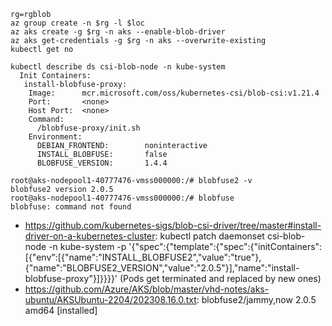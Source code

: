 ```
rg=rgblob
az group create -n $rg -l $loc
az aks create -g $rg -n aks --enable-blob-driver
az aks get-credentials -g $rg -n aks --overwrite-existing
kubectl get no

kubectl describe ds csi-blob-node -n kube-system
  Init Containers:
   install-blobfuse-proxy:
    Image:      mcr.microsoft.com/oss/kubernetes-csi/blob-csi:v1.21.4
    Port:       <none>
    Host Port:  <none>
    Command:
      /blobfuse-proxy/init.sh
    Environment:
      DEBIAN_FRONTEND:        noninteractive
      INSTALL_BLOBFUSE:       false
      BLOBFUSE_VERSION:       1.4.4

root@aks-nodepool1-40777476-vmss000000:/# blobfuse2 -v
blobfuse2 version 2.0.5
root@aks-nodepool1-40777476-vmss000000:/# blobfuse
blobfuse: command not found
```

- https://github.com/kubernetes-sigs/blob-csi-driver/tree/master#install-driver-on-a-kubernetes-cluster: kubectl patch daemonset csi-blob-node -n kube-system -p '{"spec":{"template":{"spec":{"initContainers":[{"env":[{"name":"INSTALL_BLOBFUSE2","value":"true"},{"name":"BLOBFUSE2_VERSION","value":"2.0.5"}],"name":"install-blobfuse-proxy"}]}}}}' (Pods get terminated and replaced by new ones)
- https://github.com/Azure/AKS/blob/master/vhd-notes/aks-ubuntu/AKSUbuntu-2204/202308.16.0.txt: blobfuse2/jammy,now 2.0.5 amd64 [installed]
